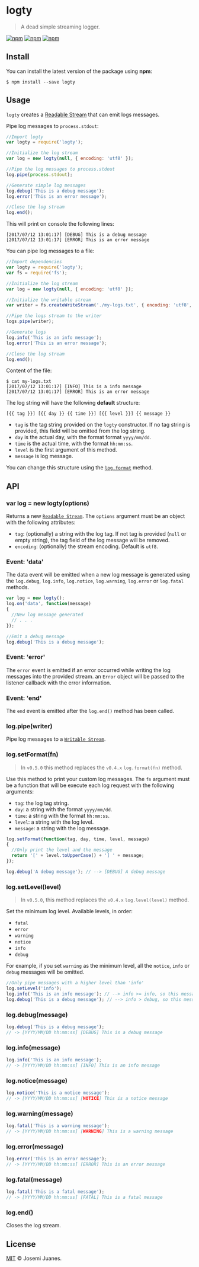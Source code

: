 # logty

> A dead simple streaming logger.

[![npm](https://img.shields.io/npm/v/logty.svg?style=flat-square)](https://www.npmjs.com/package/logty)
[![npm](https://img.shields.io/npm/dt/logty.svg?style=flat-square)](https://www.npmjs.com/package/logty)
[![npm](https://img.shields.io/npm/l/logty.svg?style=flat-square)](https://github.com/jmjuanes/logty)

## Install

You can install the latest version of the package using **npm**:

```
$ npm install --save logty
```

## Usage

`logty` creates a [Readable Stream](https://nodejs.org/api/stream.html#stream_readable_streams) that can emit logs messages.

Pipe log messages to `process.stdout`: 

```javascript
//Import logty
var logty = require('logty');

//Initialize the log stream
var log = new logty(null, { encoding: 'utf8' });

//Pipe the log messages to process.stdout 
log.pipe(process.stdout);

//Generate simple log messages
log.debug('This is a debug message');
log.error('This is an error message');

//Close the log stream 
log.end();
```
This will print on console the following lines:

```
[2017/07/12 13:01:17] [DEBUG] This is a debug message
[2017/07/12 13:01:17] [ERROR] This is an error message
```

You can pipe log messages to a file: 
```javascript
//Import dependencies
var logty = require('logty');
var fs = require('fs');

//Initialize the log stream
var log = new logty(null, { encoding: 'utf8' }); 

//Initialize the writable stream 
var writer = fs.createWriteStream('./my-logs.txt', { encoding: 'utf8', flags: 'a' });

//Pipe the logs stream to the writer
logs.pipe(writer);

//Generate logs
log.info('This is an info message');
log.error('This is an error message');

//Close the log stream 
log.end();
```

Content of the file:

```
$ cat my-logs.txt
[2017/07/12 13:01:17] [INFO] This is a info message
[2017/07/12 13:01:17] [ERROR] This is an error message
```


The log string will have the following **default** structure:

```
[{{ tag }}] [{{ day }} {{ time }}] [{{ level }}] {{ message }}
```

- `tag` is the tag string provided on the `logty` constructor. If no tag string is provided, this field will be omitted from the log string.
- `day` is the actual day, with the format format `yyyy/mm/dd`. 
- `time` is the actual time, with the format `hh:mm:ss`. 
- `level` is the first argument of this method.
- `message` is log message.

You can change this structure using the [`log.format`](#logformatfn) method.


## API

### var log = new logty(options)

Returns a new [`Readable Stream`](https://nodejs.org/api/stream.html#stream_readable_streams). The `options` argument must be an object with the following attributes: 

- `tag`: (optionally) a string with the log tag. If not tag is provided (`null` or empty string), the tag field of the log message will be removed. 
- `encoding`: (optionally) the stream encoding. Default is `utf8`.

### Event: 'data'

The data event will be emitted when a new log message is generated using the `log.debug`, `log.info`, `log.notice`, `log.warning`, `log.error` or `log.fatal` methods.

```javascript
var log = new logty();
log.on('data', function(message)
{
  //New log message generated
  // . . . 
});

//Emit a debug message 
log.debug('This is a debug message');
```

### Event: 'error'

The `error` event is emitted if an error occurred while writing the log messages into the provided stream. an `Error` object will be passed to the listener callback with the error information. 

### Event: 'end'

The `end` event is emitted after the `log.end()` method has been called. 

### log.pipe(writer)

Pipe log messages to a [`Writable Stream`](https://nodejs.org/api/stream.html#stream_writable_streams).

### log.setFormat(fn)

> In `v0.5.0` this method replaces the `v0.4.x` `log.format(fn)` method.

Use this method to print your custom log messages. The `fn` argument must be a function that will be execute each log request with the following arguments: 
- `tag`: the log tag string.
- `day`: a string with the format `yyyy/mm/dd`.
- `time`: a string with the format `hh:mm:ss`. 
- `level`: a string with the log level.
- `message`: a string with the log message.

```javascript
log.setFormat(function(tag, day, time, level, message)
{
  //Only print the level and the message 
  return '[' + level.toUpperCase() + '] ' + message;
});

log.debug('A debug message'); // --> [DEBUG] A debug message

```

### log.setLevel(level)

> In `v0.5.0`, this method replaces the `v0.4.x` `log.level(level)` method.

Set the minimum log level. Available levels, in order: 

- `fatal`
- `error`
- `warning`
- `notice`
- `info`
- `debug`

For example, if you set `warning` as the minimum level, all the `notice`, `info` or `debug` messages will be omitted. 

```javascript
//Only pipe messages with a higher level than 'info' 
log.setLevel('info');
log.info('This is an info message'); // --> info >= info, so this message will be piped
log.debug('This is a debug message'); // --> info > debug, so this message will be ignored
```

### log.debug(message)

```javascript
log.debug('This is a debug message');
// -> [YYYY/MM/DD hh:mm:ss] [DEBUG] This is a debug message
```

### log.info(message)

```javascript
log.info('This is an info message');
// -> [YYYY/MM/DD hh:mm:ss] [INFO] This is an info message
```

### log.notice(message)

```javascript
log.notice('This is a notice message');
// -> [YYYY/MM/DD hh:mm:ss] [NOTICE] This is a notice message
```

### log.warning(message)

```javascript
log.fatal('This is a warning message');
// -> [YYYY/MM/DD hh:mm:ss] [WARNING] This is a warning message
```

### log.error(message)

```javascript
log.error('This is an error message');
// -> [YYYY/MM/DD hh:mm:ss] [ERROR] This is an error message
```

### log.fatal(message)

```javascript
log.fatal('This is a fatal message');
// -> [YYYY/MM/DD hh:mm:ss] [FATAL] This is a fatal message
```

### log.end()

Closes the log stream. 


## License

[MIT](./LICENSE) &copy; Josemi Juanes.

